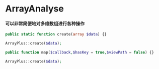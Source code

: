 # ArrayAnalyse

#### 可以非常简便地对多维数组进行各种操作

```php
public static function create(array $data) {}
```

```php
ArrayPlus::create($data);
```


```php
public function map($callback,$hasKey = true,$viewPath = false) {}
```

```php
ArrayPlus::create($data);
```




